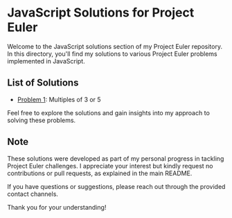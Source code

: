 # JavaScript Solutions for Project Euler

Welcome to the JavaScript solutions section of my Project Euler repository. In this directory, you'll find my solutions to various Project Euler problems implemented in JavaScript.

## List of Solutions

- [Problem 1](https://github.com/ThatsLiamS/ProjectEuler/blob/main/JavaScript/1.js): Multiples of 3 or 5
<!-- - [Problem XX](https://github.com/ThatsLiamS/ProjectEuler/blob/main/JavaScript/XX.js): -->

Feel free to explore the solutions and gain insights into my approach to solving these problems.

## Note

These solutions were developed as part of my personal progress in tackling Project Euler challenges. I appreciate your interest but kindly request no contributions or pull requests, as explained in the main README.

If you have questions or suggestions, please reach out through the provided contact channels.

Thank you for your understanding!
